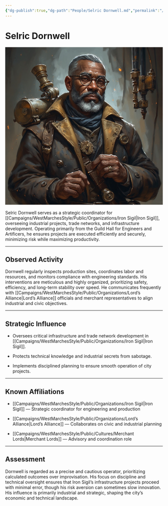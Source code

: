 ```yaml
---
{"dg-publish":true,"dg-path":"People/Selric Dornwell.md","permalink":"/people/selric-dornwell/","tags":["NPC","IronSigil"],"dgShowFileTree":true}
---
```


# **Selric Dornwell**

![Selric_Dornwell.jpg](/img/user/_assets/WestMarchesStyle/NPC%20Portraits/Selric_Dornwell.jpg)

Selric Dornwell serves as a strategic coordinator for [[Campaigns/WestMarchesStyle/Public/Organizations/Iron Sigil\|Iron Sigil]], overseeing industrial projects, trade networks, and infrastructure development. Operating primarily from the Guild Hall for Engineers and Artificers, he ensures projects are executed efficiently and securely, minimizing risk while maximizing productivity.

---

## Observed Activity

Dornwell regularly inspects production sites, coordinates labor and resources, and monitors compliance with engineering standards. His interventions are meticulous and highly organized, prioritizing safety, efficiency, and long-term stability over speed. He communicates frequently with [[Campaigns/WestMarchesStyle/Public/Organizations/Lord’s Alliance\|Lord’s Alliance]] officials and merchant representatives to align industrial and civic objectives.

---

## Strategic Influence

- Oversees critical infrastructure and trade network development in [[Campaigns/WestMarchesStyle/Public/Organizations/Iron Sigil\|Iron Sigil]].
    
- Protects technical knowledge and industrial secrets from sabotage.
    
- Implements disciplined planning to ensure smooth operation of city projects.
    

---

## Known Affiliations

- [[Campaigns/WestMarchesStyle/Public/Organizations/Iron Sigil\|Iron Sigil]] — Strategic coordinator for engineering and production
    
- [[Campaigns/WestMarchesStyle/Public/Organizations/Lord’s Alliance\|Lord’s Alliance]] — Collaborates on civic and industrial planning
    
- [[Campaigns/WestMarchesStyle/Public/Cultures/Merchant Lords\|Merchant Lords]] — Advisory and coordination role
    

---

## Assessment

Dornwell is regarded as a precise and cautious operator, prioritizing calculated outcomes over improvisation. His focus on discipline and technical oversight ensures that Iron Sigil’s infrastructure projects proceed with minimal error, though his risk aversion can sometimes slow innovation. His influence is primarily industrial and strategic, shaping the city’s economic and technical landscape.